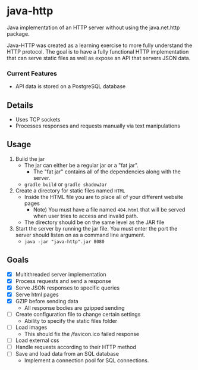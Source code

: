 # java-http

Java implementation of an HTTP server without using the java.net.http package.

Java-HTTP was created as a learning exercise to more fully understand the 
HTTP protocol. The goal is to have a fully functional HTTP implementation 
that can serve static files as well as expose an API that servers JSON data. 

### Current Features

 - API data is stored on a PostgreSQL database 

## Details
- Uses TCP sockets 
- Processes responses and requests manually via text manipulations

## Usage
1) Build the jar
    - The jar can either be a regular jar or a "fat jar".
        - The "fat jar" contains all of the dependencies along with the server.
    - `gradle build` or `gradle shadowJar`
2) Create a directory for static files named `HTML`
    - Inside the HTML file you are to place all of your different website pages
        - Note) You must have a file named `404.html` that will be served when user tries to access and invalid path.
    - The directory should be on the same level as the JAR file
3) Start the server by running the jar file. You must enter the port the 
server should listen on as a command line argument.
    - `java -jar "java-http".jar 8080`

## Goals
- [x] Multithreaded server implementation
- [x] Process requests and send a response
- [x] Serve JSON responses to specific queries
- [x] Serve html pages
- [x] GZIP before sending data
    - All response bodies are gzipped sending  
- [ ] Create configuration file to change certain settings
    - Ability to specify the static files folder
- [ ] Load images
    - This should fix the /favicon.ico failed response
- [ ] Load external css
- [ ] Handle requests according to their HTTP method
- [ ] Save and load data from an SQL database
    - Implement a connection pool for SQL connections.